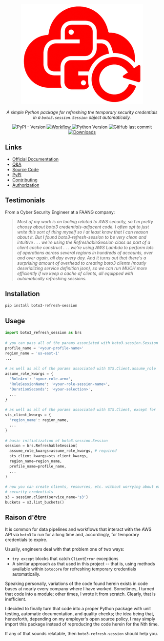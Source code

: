 <p align="center">
  <img src="https://raw.githubusercontent.com/michaelthomasletts/boto3-refresh-session/refs/heads/main/doc/brs.png" />
</p>

<p align="center">
    <em>A simple Python package for refreshing the temporary security credentials in a <code>boto3.session.Session</code> object automatically.</em>
</p>

<p align="center">
  <img src="https://img.shields.io/pypi/v/boto3-refresh-session?color=%23FF0000FF" alt="PyPI - Version"/>
  <a href="https://github.com/michaelthomasletts/boto3-refresh-session/actions/workflows/push.yml">
    <img src="https://img.shields.io/github/actions/workflow/status/michaelthomasletts/boto3-refresh-session/push.yml?logo=github&color=%23FF0000FF" alt="Workflow"/>
  </a>
  <img src="https://img.shields.io/pypi/pyversions/boto3-refresh-session?style=pypi&color=%23FF0000FF" alt="Python Version"/>
  <img src="https://img.shields.io/github/last-commit/michaelthomasletts/boto3-refresh-session?logo=github&color=%23FF0000FF" alt="GitHub last commit"/>
  <a href="https://pepy.tech/projects/boto3-refresh-session">
    <img src="https://img.shields.io/badge/downloads-45.6K-red?logo=python&color=%23FF0000" alt="Downloads"/>
  </a>
</p>

## Links

- [Official Documentation](https://michaelthomasletts.github.io/boto3-refresh-session/index.html)
- [Q&A](https://michaelthomasletts.github.io/boto3-refresh-session/qanda.html)
- [Source Code](https://github.com/michaelthomasletts/boto3-refresh-session)
- [PyPI](https://pypi.org/project/boto3-refresh-session/)
- [Contributing](https://michaelthomasletts.github.io/boto3-refresh-session/contributing.html)
- [Authorization](https://michaelthomasletts.github.io/boto3-refresh-session/authorization.html)

## Testimonials

From a Cyber Security Engineer at a FAANG company:

> _Most of my work is on tooling related to AWS security, so I'm pretty choosy about boto3 credentials-adjacent code. I often opt to just write this sort of thing myself so I at least know that I can reason about it. But I found boto3-refresh-session to be very clean and intuitive . . . we're using the RefreshableSession class as part of a client cache construct . . . we're using AWS Lambda to perform lots of operations across several regions in hundreds of accounts, over and over again, all day every day. And it turns out that there's a surprising amount of overhead to creating boto3 clients (mostly deserializing service definition json), so we can run MUCH more efficiently if we keep a cache of clients, all equipped with automatically refreshing sessions._

## Installation

```bash
pip install boto3-refresh-session
```

## Usage

```python
import boto3_refresh_session as brs

# you can pass all of the params associated with boto3.session.Session
profile_name = '<your-profile-name>'
region_name = 'us-east-1'
...

# as well as all of the params associated with STS.Client.assume_role
assume_role_kwargs = {
  'RoleArn': '<your-role-arn>',
  'RoleSessionName': '<your-role-session-name>',
  'DurationSeconds': '<your-selection>',
  ...
}

# as well as all of the params associated with STS.Client, except for 'service_name'
sts_client_kwargs = {
  'region_name': region_name,
  ...
}

# basic initialization of boto3.session.Session
session = brs.RefreshableSession(
  assume_role_kwargs=assume_role_kwargs, # required
  sts_client_kwargs=sts_client_kwargs,
  region_name=region_name,
  profile_name=profile_name,
  ...
)

# now you can create clients, resources, etc. without worrying about expired temporary 
# security credentials
s3 = session.client(service_name='s3')
buckets = s3.list_buckets()
```

## Raison d'être

It is common for data pipelines and workflows that interact with the AWS API via 
`boto3` to run for a long time and, accordingly, for temporary credentials to 
expire. 

Usually, engineers deal with that problem one of two ways: 

- `try except` blocks that catch `ClientError` exceptions
- A similar approach as that used in this project -- that is, using methods available 
  within `botocore` for refreshing temporary credentials automatically. 
  
Speaking personally, variations of the code found herein exists in code bases at 
nearly every company where I have worked. Sometimes, I turned that code into a module; 
other times, I wrote it from scratch. Clearly, that is inefficient.

I decided to finally turn that code into a proper Python package with unit testing, 
automatic documentation, and quality checks; the idea being that, henceforth, depending 
on my employer's open source policy, I may simply import this package instead of 
reproducing the code herein for the Nth time.

If any of that sounds relatable, then `boto3-refresh-session` should help you.